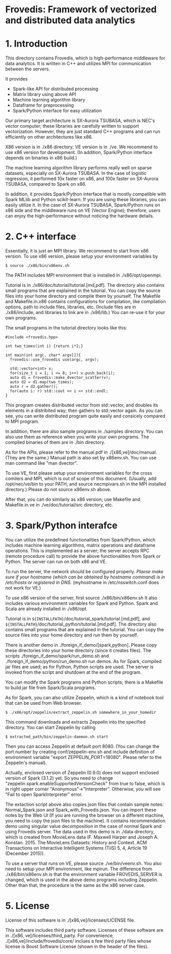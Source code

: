 Frovedis: Framework of vectorized and distributed data analytics
===

# 1. Introduction

This directory contains Frovedis, which is high-performance middleware
for data analytics. It is written in C++ and utilizes MPI for
communication between the servers.

It provides

- Spark-like API for distributed processing
- Matrix library using above API
- Machine learning algorithm library
- Dataframe for preprocessing
- Spark/Python interface for easy utilization

Our primary target architecture is SX-Aurora TSUBASA, which is NEC's
vector computer; these libraries are carefully written to support
vectorization. However, they are just standard C++ programs and can
run efficiently on other architectures like x86.

X86 version is in ./x86 directory; VE version is in ./ve.
We recommend to use x86 version for development.
(In addition, Spark/Python interface depends on binaries in x86 build.)

The machine learning algorithm library performs really well on sparse
datasets, especially on SX-Aurora TSUBASA. In the case of logistic
regression, it performed 10x faster on x86, and 100x faster on
SX-Aurora TSUBASA, compared to Spark on x86.

In addition, it provides Spark/Python interface that is mostly
compatible with Spark MLlib and Python scikit-learn. If you are using
these libraries, you can easily utilize it. In the case of SX-Aurora
TSUBASA, Spark/Python runs on x86 side and the middleware runs on VE
(Vector Engine); therefore, users can enjoy the high-performance
without noticing the hardware details.

# 2. C++ interface

Essentially, it is just an MPI library. 
We recommend to start from x86 version.
To use x86 version, please setup your environment variables by

    $ source ./x86/bin/x86env.sh

The PATH includes MPI environment that is installed in ./x86/opt/openmpi.

Tutorial is in ./x86/doc/tutorial/tutorial.[md,pdf]. 
The directory also contains small programs that are explained in the
tutorial. You can copy the source files into your home directory and
compile them by yourself. The Makefile and Makefile.in.x86 contains
configurations for compilation, like compilation options, path to
include files, libraries, etc. (Include files are in ./x86/include, and
libraries to link are in ./x86/lib.) You can re-use it for your own
programs.

The small programs in the tutorial directory looks like this:

    #include <frovedis.hpp>
    
    int two_times(int i) {return i*2;}
    
    int main(int argc, char* argv[]){
      frovedis::use_frovedis use(argc, argv);
      
      std::vector<int> v;
      for(size_t i = 1; i <= 8; i++) v.push_back(i);
      auto d1 = frovedis::make_dvector_scatter(v);
      auto d2 = d1.map(two_times);
      auto r = d2.gather();
      for(auto i: r) std::cout << i << std::endl;
    }

This program creates distributed vector from std::vector, and doubles
its elements in a distribited way; then gathers to std::vector again.
As you can see, you can write distributed program quite easily and
consicely compared to MPI program.

In addition, there are also sample programs in ./samples directory.
You can also use them as reference when you write your own programs.
The compiled binaries of them are in ./bin directory.

As for the APIs, please refer to the manual.pdf in ./[x86,ve]/doc/manual. 
(They are the same.) Manual path is also set by x86env.sh.
You can use man command like "man dvector". 

To use VE, first please setup your environment variables for the cross
comilers and MPI, which is out of scope of this document.
(Usually, add /opt/nec/ve/bin to your PATH, and source necmpivars.sh
in the MPI installed directory.) Please do not source x86env.sh above. 

After that, you can do similarly as x86 version; use Makefile and
Makefile.in.ve in ./ve/doc/tutorial/src directory, etc.


# 3. Spark/Python interafce

You can utilize the predefined functionalities from Spark/Python,
which includes machine learning algorithms, matrix operations and
dataframe operations. 
This is implemented as a server; the server accepts RPC (remote
procedure call) to provide the above functionalities from Spark or
Python. The server can run on both x86 and VE.

To run the server, the network should be configured properly.
*Plaese make sure if your hostname (which can be obtained by hostname
command) is in /etc/hosts or registered in DNS.*
(myhostname in /etc/nsswitch.conf does not work for VE.)

To use x86 version of the server, first source ./x86/bin/x86env.sh
It also includes various environment variables for Spark and Python.
Spark and Scala are already installed in ./x86/opt.

Tutorial is in `${INSTALLPATH}`/doc/tutorial_spark/tutorial.[md,pdf],
and `${INSTALLPATH}`/doc/tutorial_python/tutorial.[md,pdf].
 The directory also contains small programs that are explained in the
tutorial. You can copy the source files into your home directory and
run them by yourself. 

There is another demo in ./foreign_if_demo/[spark,python].
Please copy these directories into your home directory (since it
creates files). The scripts ./foreign_if_demo/spark/run_demo.sh and 
./foreign_if_demo/python/run_demo.sh run demos. As for Spark, compiled
jar files are used; as for Python, Python scripts are used.
The server is invoked from the script and shutdown at the end of the
program. 

You can modify the Spark programs and Python scripts; there is a
Makefile to build jar file from Spark/Scala programs.

As for Spark, you can also utilize Zeppelin, which is a kind of
notebook tool that can be used from Web browser.

    $ ./x86/opt/zeppelin/extract_zeppelin.sh somewhere_in_your_homedir

This command downloads and extracts Zeppelin into the specified directory.
You can start Zeppelin by calling

    $ extracted_path/bin/zeppelin-daemon.sh start 

Then you can access Zeppelin at default port 8080.
(You can change the port number by creating conf/zeppelin-env.sh and 
include definition of environment variable "export ZEPPELIN_PORT=18080". 
Please refer to the Zeppelin's manual). 

Actually, enclosed version of Zeppelin (0.9.0) does not support 
enclosed version of Spark (3.1.2) yet. So you need to change
"zeppelin.spark.enableSupportedVersionCheck" from true to false, 
which is in right upper corner "Anonymous"->"Interpreter".
Otherwise, you will see "Fail to open SparkInterpreter" error.

The extaction script above also copies json files that contain sample
notes: Normal_Spark.json and Spark_with_Frovedis.json. You can import
these notes by the Web UI (If you are running the browser on a
different machine, you need to copy the json files to the machine). 
It contains recommendation demo using singular value decomposition in
the case of normal Spark and using Frovedis server. The data used in
this demo is in ./data directory, which is created from MovieLens data
(F. Maxwell Harper and Joseph A. Konstan. 2015. The MovieLens Datasets:
History and Context. ACM Transactions on Interactive Intelligent
Systems (TiiS) 5, 4, Article 19 (December 2015)).

To use a server that runs on VE, please source ./ve/bin/veenv.sh.
You also need to setup your MPI environment, like mpirun.
The difference from ./x86/bin/x86env.sh is that the environment
variable FROVEDIS_SERVER is changed, which is used in the above demo
programs including Zeppelin. Other than that, the procedure is the
same as the x86 server case.

# 5. License

License of this software is in ./[x86,ve]/licenses/LICENSE file. 

This software includes third party software. Licenses of these
software are in ./[x86, ve]/licenses/third_party. 
For convenience, ./[x86,ve]/include/frovedis/core/ inclues a
few third party files whose license is Boost Software License (shown
in the header of the files).
